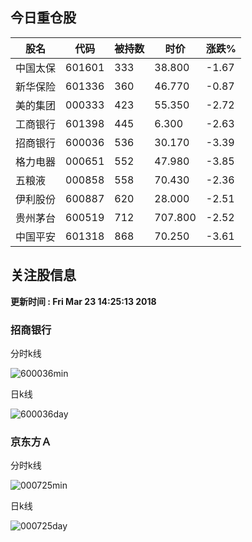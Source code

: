 
## 今日重仓股 

|股名|代码|被持数|时价|涨跌%|
|---|---|---|---|---|
|中国太保|601601|333|38.800|-1.67|
|新华保险|601336|360|46.770|-0.87|
|美的集团|000333|423|55.350|-2.72|
|工商银行|601398|445|6.300|-2.63|
|招商银行|600036|536|30.170|-3.39|
|格力电器|000651|552|47.980|-3.85|
|五粮液|000858|558|70.430|-2.36|
|伊利股份|600887|620|28.000|-2.51|
|贵州茅台|600519|712|707.800|-2.52|
|中国平安|601318|868|70.250|-3.61|

## 关注股信息
**更新时间 : Fri Mar 23 14:25:13 2018**
### 招商银行 
分时k线

![600036min](http://image.sinajs.cn/newchart/min/n/sh600036.gif)

日k线

![600036day](http://image.sinajs.cn/newchart/daily/n/sh600036.gif)

### 京东方Ａ 
分时k线

![000725min](http://image.sinajs.cn/newchart/min/n/sz000725.gif)

日k线

![000725day](http://image.sinajs.cn/newchart/daily/n/sz000725.gif)
